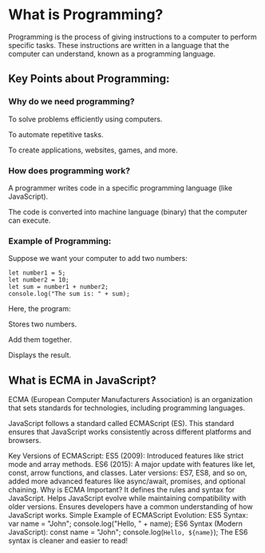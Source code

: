 # What is Programming?

Programming is the process of giving instructions to a computer to perform specific tasks. These instructions are written in a language that the computer can understand, known as a programming language.

## Key Points about Programming:

### Why do we need programming?
To solve problems efficiently using computers.

To automate repetitive tasks.

To create applications, websites, games, and more.

### How does programming work?

A programmer writes code in a specific programming language (like JavaScript).

The code is converted into machine language (binary) that the computer can execute.

### Example of Programming:

Suppose we want your computer to add two numbers:
```
let number1 = 5;
let number2 = 10;
let sum = number1 + number2;
console.log("The sum is: " + sum);
```

Here, the program:

Stores two numbers.

Add them together.

Displays the result.

## What is ECMA in JavaScript?

ECMA (European Computer Manufacturers Association) is an organization that sets standards for technologies, including programming languages.

JavaScript follows a standard called ECMAScript (ES). This standard ensures that JavaScript works consistently across different platforms and browsers.

Key Versions of ECMAScript:
ES5 (2009): Introduced features like strict mode and array methods.
ES6 (2015): A major update with features like let, const, arrow functions, and classes.
Later versions: ES7, ES8, and so on, added more advanced features like async/await, promises, and optional chaining.
Why is ECMA Important?
It defines the rules and syntax for JavaScript.
Helps JavaScript evolve while maintaining compatibility with older versions.
Ensures developers have a common understanding of how JavaScript works.
Simple Example of ECMAScript Evolution:
ES5 Syntax:
var name = "John";
console.log("Hello, " + name);
ES6 Syntax (Modern JavaScript):
const name = "John";
console.log(`Hello, ${name}`);
The ES6 syntax is cleaner and easier to read!

